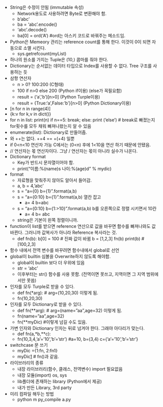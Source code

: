 * String은 수정이 안됨 (immutable 속성)
  * Network용도로 사용하려면 Byte로 변환해야 함.
  * b’abc’
  * ba = ‘abc’.encode()
  * ‘abc’.decode()
  * ba[0] = ord(‘A’) #ord는 아스키 코드로 바꿔주는 메소드임.
* Python은 Memeory 관리는 reference count를 통해 한다. 이것이 0이 되면 자동으로
소멸 시킨다.
  * sys.getrefcount(myList)
* 하나의 원소를 가지는 Tuple은 (10,) 콤마를 줘야 한다.
* Dictionary는 순서없는 데이터 타입으로 Index를 사용할 수 없다. Tree 구조를
사용하는 듯
* 삼항 연산자
  * n > 0? 100:200 (C형태)
  * 100 if n>0 else 200 (Python if이용) (else가 꼭필요함)
  * result = (‘a’,’b’)[n>0] (Python Turple이용)
  * result = {True:‘a’,False:’b’}[n>0] (Python Dictionary이용)
* [n for n in range(4)]
* {k:v for k,v in dict()}
* for n in list:
print(n)
if n==5:
break;
else:
print (‘else’) # break로 빠졌는지 for횟수를 모두 채워 빠져나왔는지 알 수 있음
* enumerate(list): Dictionary로 만들어줌.
* ­­와 ++는 없다. ++4 == +(+4) 일뿐
* if 0<n<10 연산자 가능 C에서는 (0<n) 후에 1<10을 연산 하기 때문에 안됐음.
* // 연산자는 몫 연산자이다. 그냥 / 연산자는 몫이 아니라 실수가 나온다.
* Dictionary format
  * Key가 반드시 문자열이어야 함.
  * print(“이름:%(name)s 나이:%(age)d” % mydic)
* format
  * 자료형을 맞춰주지 않아도 알아서 들어감.
  * a, b = 4,’abc’
  * s = “a={0} b={1}”.format(a,b)
  * s = “a={0:10} b={1}”.format(a,b) 열칸 잡고
    * a= 4 b=abc
  * s = “a={0:10} b={1:>10}”.format(a,b) b를 오른쪽으로 정렬 시키면서 10칸
    * a= 4 b= abc
  * string은 기본이 왼쪽 정렬이니까.
* function이 list를 받으면 reference 연산으로 값을 바꾸면 함수를 빠져나와도 값
바뀐다. 그러니까 값복사가 아니라 Reference 복사라는 것.
  * def fn(b):
b[0] = 100 # 진짜 값이 바뀜
b = [1,2,3]
fn(b)
print(b) # [100,2,3]
* 함수 내에서 전역 변수를 바꾸려면 함수내에서 global로 선언
* global이 builtin 심볼을 Overwrite하지 않도록 해야함.
  * global이 builtin 보다 더 우위에 있음
  * str = ‘abc’
  * 이후부터는 str() 함수를 사용 못함. (전역이면 못쓰고, 지역이면 그 지역
범위에서만 못씀)
* 인자를 모두 Turple로 받을 수 있다.
  * def fn(*arg): # arg=(10,20,30) 이렇게 됨.
  * fn(10,20,30)
* 인자를 모두 Dictionary로 받을 수 있다.
  * def fn(**arg): # arg=(name=”aa”,age=32) 이렇게 됨.
  * fn(name=”aa”,age=32)
  * fn(**myDic) #이렇게 넘길 수도 있음.
* 가변 인자와 Dictionary 인자는 뒤로 넘겨야 한다. 그래야 아다리가 맞는다.
  * def fn(a,*b,**c):
  * fn(10,3,4,’a’=’10’,’b’=’str’) #a=10, b=(3,4) c={’a’=’10’,’b’=’str’}
* switch­case 문 쓰기
  * myDic ={1:fn, 2:fn1}
  * myDic[1]() # fn()과 같음.
* 라이브러리의 종류
  * 내장 라이브러리(함수, 클래스, 전역변수) import 필요없음
  * 내장 모듈(import) os, sys
  * lib폴더에 존재하는 library (Python에서 제공)
  * 내가 만든 Library, 3rd party
* 미리 컴파일 해두는 방법
  * python ­m py_compile a.py
